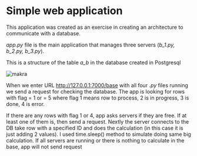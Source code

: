 # Simple web application


This application was created as an exercise in creating an architecture to communicate with a database.

*app.py* file is the main application that manages three servers (*b_1.py, b_2.py, b_3.py*).

This is a structure of the table *a_b* in the database created in Postgresql

![makra](https://drive.google.com/uc?export=view&id=1p43Q_dXpL_BqRZ9q5F6C5xg-ounZ7Pyu)  


When we enter URL http://127.0.0.1:7000/base with all four *.py* files running
we send a request for checking the database. The app is looking for rows with flag = 1 or = 5
where flag 1 means row to process, 2 is in progress, 3 is done, 4 is error.  
 
If there are any rows with flag 1 or 4, app asks servers if they are free. If at least one of them is, then send a 
request. Nextly the server connects to the DB take row with a specified ID
and does the calculation (in this case it is just adding 2 values). I used time.sleep()
method to simulate doing same big calculation. 
If all servers are running or there is nothing to calculate in the base, 
app will not send request

